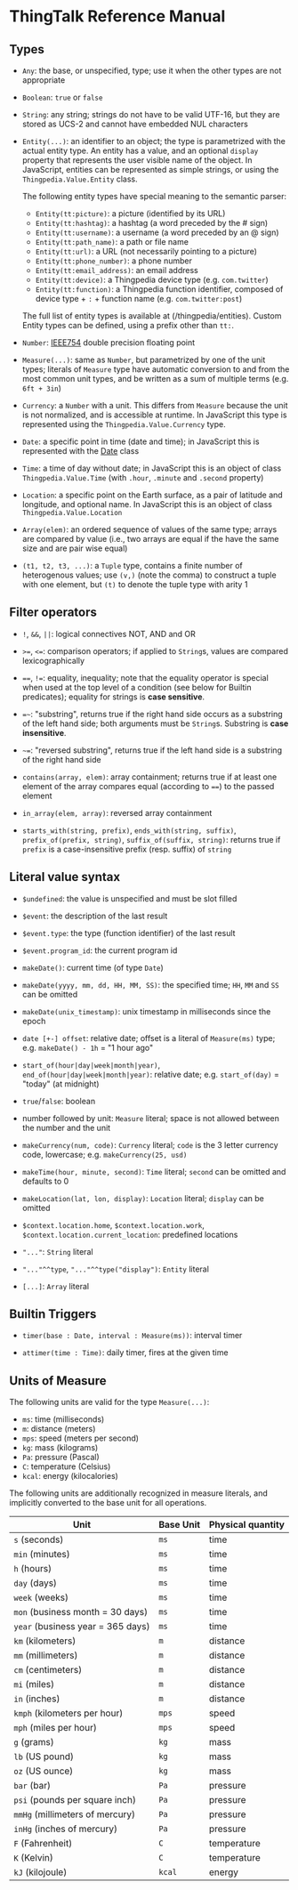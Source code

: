 # ThingTalk Reference Manual

## Types

* `Any`: the base, or unspecified, type; use it when the other types
  are not appropriate

* `Boolean`: `true` or `false`

* `String`: any string; strings do not have to be valid UTF-16, but
   they are stored as UCS-2 and cannot have embedded NUL characters

* `Entity(...)`: an identifier to an object; the type is parametrized with
the actual entity type. An entity has a value, and an optional `display`
property that represents the user visible name of the object. In JavaScript,
entities can be represented as simple strings, or using the `Thingpedia.Value.Entity` class.

  The following entity types have special meaning to the semantic parser:
  
  - `Entity(tt:picture)`: a picture (identified by its URL)
  - `Entity(tt:hashtag)`: a hashtag (a word preceded by the \# sign)
  - `Entity(tt:username)`: a username (a word preceded by an \@ sign)
  - `Entity(tt:path_name)`: a path or file name
  - `Entity(tt:url)`: a URL (not necessarily pointing to a picture)
  - `Entity(tt:phone_number)`: a phone number
  - `Entity(tt:email_address)`: an email address
  - `Entity(tt:device)`: a Thingpedia device type (e.g. `com.twitter`)
  - `Entity(tt:function)`: a Thingpedia function identifier, composed of device type + `:` + function name (e.g. `com.twitter:post`)
  
  The full list of entity types is available at (/thingpedia/entities). Custom Entity types can be defined, using a prefix other than `tt:`.

* `Number`: [IEEE754](http://en.wikipedia/wiki/IEEE754) double
  precision floating point

* `Measure(...)`: same as `Number`, but parametrized by one of the
  unit types; literals of `Measure` type have automatic conversion to
  and from the most common unit types, and be written as a sum of multiple
  terms (e.g. `6ft + 3in`)
  
* `Currency`: a `Number` with a unit. This differs from `Measure` because
the unit is not normalized, and is accessible at runtime. In JavaScript this type
is represented using the `Thingpedia.Value.Currency` type.

* `Date`: a specific point in time (date and time); in JavaScript this is represented with the [Date](https://developer.mozilla.org/en-US/docs/Web/JavaScript/Reference/Global_Objects/Date) class

* `Time`: a time of day without date; in JavaScript this is an object of class `Thingpedia.Value.Time` (with `.hour`, `.minute` and `.second` property)

* `Location`: a specific point on the Earth surface, as a pair of latitude and longitude, and optional name. In JavaScript this is an object of class `Thingpedia.Value.Location`

* `Array(elem)`: an ordered sequence of values of the same type; arrays are compared by
  value (i.e., two arrays are equal if the have the same size and are
  pair wise equal)

* `(t1, t2, t3, ...)`: a `Tuple` type, contains a finite number of
  heterogenous values; use `(v,)` (note the comma) to construct a tuple with
  one element, but `(t)` to denote the tuple type with arity 1

## Filter operators

* `!`, `&&`, `||`: logical connectives NOT, AND and OR

* `>=`, `<=`: comparison operators; if applied to `String`s,
values are compared lexicographically

* `==`, `!=`: equality, inequality; note that the equality operator is
special when used at the top level of a condition (see below for
Builtin predicates); equality for strings is __case sensitive__.

* `=~`: "substring", returns true if the right hand side occurs as a
  substring of the left hand side; both arguments must be `String`s.
  Substring is __case insensitive__.

* `~=`: "reversed substring", returns true if the left hand side is a substring
  of the right hand side
  
* `contains(array, elem)`: array containment; returns true if at least
  one element of the array compares equal (according to `==`) to the passed
  element

* `in_array(elem, array)`: reversed array containment

* `starts_with(string, prefix)`, `ends_with(string, suffix)`, `prefix_of(prefix, string)`, `suffix_of(suffix, string)`: returns true if `prefix` is a case-insensitive prefix (resp. suffix) of `string`

## Literal value syntax

* `$undefined`: the value is unspecified and must be slot filled

* `$event`: the description of the last result

* `$event.type`: the type (function identifier) of the last result

* `$event.program_id`: the current program id

* `makeDate()`: current time (of type `Date`)

* `makeDate(yyyy, mm, dd, HH, MM, SS)`: the specified time; `HH`, `MM` and `SS` can be omitted

* `makeDate(unix_timestamp)`: unix timestamp in milliseconds since the epoch

* `date [+-] offset`: relative date; offset is a literal of `Measure(ms)` type; e.g. `makeDate() - 1h` = "1 hour ago"

* `start_of(hour|day|week|month|year)`, `end_of(hour|day|week|month|year)`: relative date; e.g. `start_of(day)` = "today" (at midnight)

* `true`/`false`: boolean

* number followed by unit: `Measure` literal; space is not allowed between the number and the unit

* `makeCurrency(num, code)`: `Currency` literal; `code` is the 3 letter currency code, lowercase; e.g. `makeCurrency(25, usd)`

* `makeTime(hour, minute, second)`: `Time` literal; `second` can be omitted and defaults to 0

* `makeLocation(lat, lon, display)`: `Location` literal; `display` can be omitted

* `$context.location.home`, `$context.location.work`, `$context.location.current_location`: predefined locations

* `"..."`: `String` literal

* `"..."^^type`, `"..."^^type("display")`: `Entity` literal

* `[...]`: `Array` literal

## Builtin Triggers

* `timer(base : Date, interval : Measure(ms))`: interval timer

* `attimer(time : Time)`: daily timer, fires at the given time

## Units of Measure

The following units are valid for the type `Measure(...)`:

* `ms`: time (milliseconds)
* `m`: distance (meters)
* `mps`: speed (meters per second)
* `kg`: mass (kilograms)
* `Pa`: pressure (Pascal)
* `C`: temperature (Celsius)
* `kcal`: energy (kilocalories)

The following units are additionally recognized in measure literals, and
implicitly converted to the base unit for all operations.

| Unit                              | Base Unit | Physical quantity |
| --------------------------------- | --------- | ----------------- |
| `s` (seconds)                     | `ms`      | time              |
| `min` (minutes)                   | `ms`      | time              |
| `h` (hours)                       | `ms`      | time              |
| `day` (days)                      | `ms`      | time              |
| `week` (weeks)                    | `ms`      | time              |
| `mon` (business month = 30 days)  | `ms`      | time              |
| `year` (business year = 365 days) | `ms`      | time              |
| `km` (kilometers)                 | `m`       | distance          |
| `mm` (millimeters)                | `m`       | distance          |
| `cm` (centimeters)                | `m`       | distance          |
| `mi` (miles)                      | `m`       | distance          |
| `in` (inches)                     | `m`       | distance          |
| `kmph` (kilometers per hour)      | `mps`     | speed             |
| `mph` (miles per hour)            | `mps`     | speed             |
| `g` (grams)                       | `kg`      | mass              |
| `lb` (US pound)                   | `kg`      | mass              |
| `oz` (US ounce)                   | `kg`      | mass              |
| `bar` (bar)                       | `Pa`      | pressure          |
| `psi` (pounds per square inch)    | `Pa`      | pressure          |
| `mmHg` (millimeters of mercury)   | `Pa`      | pressure          |
| `inHg` (inches of mercury)        | `Pa`      | pressure          |
| `F` (Fahrenheit)                  | `C`       | temperature       |
| `K` (Kelvin)                      | `C`       | temperature       |
| `kJ` (kilojoule)                  | `kcal`    | energy            |

